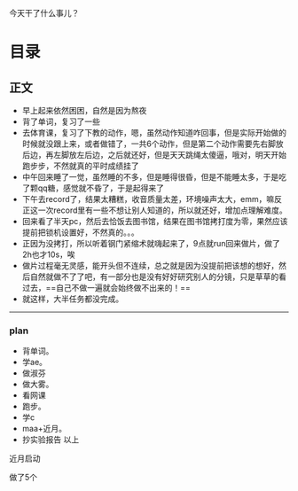今天干了什么事儿？

# 目录

## 正文
- 早上起来依然困困，自然是因为熬夜
- 背了单词，复习了一些
- 去体育课，复习了下教的动作，嗯，虽然动作知道咋回事，但是实际开始做的时候就没跟上来，或者做错了，一共6个动作，但是第二个动作需要先右脚放后边，再左脚放左后边，之后就还好，但是天天跳绳太傻逼，哦对，明天开始跑步步，不然就真的平时成绩挂了
- 中午回来睡了一觉，虽然睡的不多，但是睡得很昏，但是不能睡太多，于是吃了颗qq糖，感觉就不昏了，于是起得来了
- 下午去record了，结果太糟糕，收音质量太差，环境噪声太大，emm，嘛反正这一次record里有一些不想让别人知道的，所以就还好，增加点理解难度。
- 回来看了半天pc，然后去恰饭去图书馆，结果在图书馆拷打度为零，果然应该提前把锁机设置好，不然真的。。。
- 正因为没拷打，所以听着钢门紧缩术就嗨起来了，9点就run回来做片，做了2h也才10s，唉
- 做片过程毫无灵感，能开头但不连续，总之就是因为没提前把该想的想好，然后自然就做不了了吧，有一部分也是没有好好研究别人的分镜，只是草草的看过去，==自己不做一遍就会始终做不出来的！==
- 就这样，大半任务都没完成。

---
### plan
- 背单词。
- 学ae。
- 做淑芬
- 做大雾。
- 看网课
- 跑步。
- 学c
- maa+近月。
- 抄实验报告
以上

近月启动

做了5个